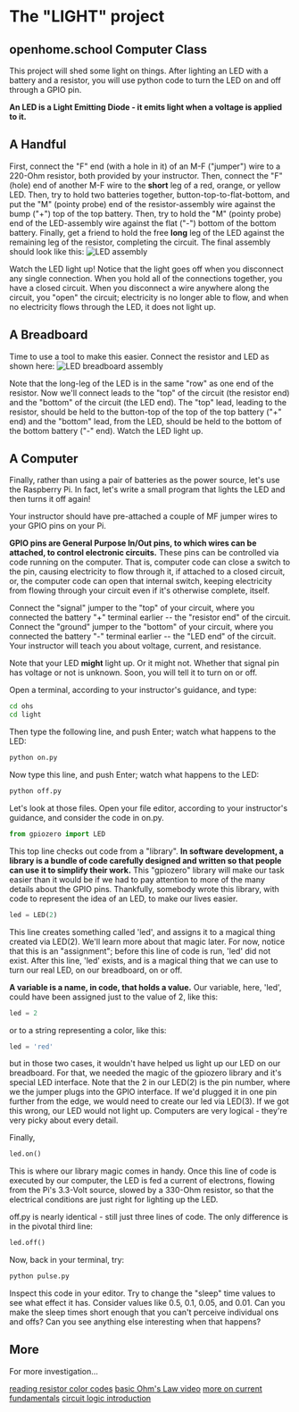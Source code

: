 # The "LIGHT" project
## openhome.school Computer Class

This project will shed some light on things.  After lighting an LED with a battery and a resistor,
you will use python code to turn the LED on and off through a GPIO pin.

**An LED is a Light Emitting Diode - it emits light when a voltage is applied to it.**

## A Handful

First, connect the "F" end (with a hole in it) of an M-F ("jumper") wire to a 220-Ohm resistor, both
provided by your instructor.
Then, connect the "F" (hole) end of another M-F wire to the **short** leg of a red, orange, or
yellow LED.
Then, try to hold two batteries together, button-top-to-flat-bottom, and put the "M" (pointy probe)
end of the resistor-assembly wire against the bump ("+") top of the top battery.
Then, try to hold the "M" (pointy probe) end of the LED-assembly wire against the flat ("-") bottom
of the bottom battery.
Finally, get a friend to hold the free **long** leg of the LED against the remaining leg of the
resistor, completing the circuit.  The final assembly should look like this:
![LED assembly](led_assembly.jpg)

Watch the LED light up!  Notice that the light goes off when you disconnect any single connection.
When you hold all of the connections together, you have a closed circuit.  When you disconnect a
wire anywhere along the circuit, you "open" the circuit; electricity is no longer able to flow, and
when no electricity flows through the LED, it does not light up.

## A Breadboard

Time to use a tool to make this easier.  Connect the resistor and LED as shown here:
![LED breadboard assembly](led_breadboard_assembly.jpg)

Note that the long-leg of the LED is in the same "row" as one end of the resistor.  Now we'll
connect leads to the "top" of the circuit (the resistor end) and the "bottom" of the circuit
(the LED end).  The "top" lead, leading to the resistor, should be held to the button-top of the top
of the top battery ("+" end) and the "bottom" lead, from the LED, should be held to the bottom of
the bottom battery ("-" end).  Watch the LED light up.

## A Computer

Finally, rather than using a pair of batteries as the power source, let's use the Raspberry Pi.
In fact, let's write a small program that lights the LED and then turns it off again!

Your instructor should have pre-attached a couple of MF jumper wires to your GPIO pins on your Pi.

**GPIO pins are General Purpose In/Out pins, to which wires can be attached, to control electronic
circuits.**  These pins can be controlled via code running on the computer.  That is, computer
code can close a switch to the pin, causing electricity to flow through it, if attached to a closed
circuit, or, the computer code can open that internal switch, keeping electricity from flowing
through your circuit even if it's otherwise complete, itself.

Connect the "signal" jumper to the "top" of your circuit, where you connected the battery "+"
terminal earlier -- the "resistor end" of the circuit.  Connect the "ground" jumper to the "bottom"
of your circuit, where you connected the battery "-" terminal earlier -- the "LED end" of the
circuit.  Your instructor will teach you about voltage, current, and resistance.

Note that your LED **might** light up.  Or it might not.  Whether that signal pin has voltage or
not is unknown.  Soon, you will tell it to turn on or off.

Open a terminal, according to your instructor's guidance, and type:

```sh
cd ohs
cd light
```

Then type the following line, and push Enter; watch what happens to the LED:

```sh
python on.py
```

Now type this line, and push Enter; watch what happens to the LED:

```sh
python off.py
```

Let's look at those files.  Open your file editor, according to your instructor's guidance, and
consider the code in on.py.

```python
from gpiozero import LED
```

This top line checks out code from a "library".  **In software development, a library is a bundle
of code carefully designed and written so that people can use it to simplify their work.**  This
"gpiozero" library will make our task easier than it would be if we had to pay attention to more of
the many details about the GPIO pins.  Thankfully, somebody wrote this library, with code to
represent the idea of an LED, to make our lives easier.

```python
led = LED(2)
```

This line creates something called 'led', and assigns it to a magical thing created via LED(2).
We'll learn more about that magic later.  For now, notice that this is an "assignment"; before this
line of code is run, 'led' did not exist.  After this line, 'led' exists, and is a magical thing
that we can use to turn our real LED, on our breadboard, on or off.

**A variable is a name, in code, that holds a value.** Our variable, here, 'led', could have been
assigned just to the value of 2, like this:

```python
led = 2
```

or to a string representing a color, like this:

```python
led = 'red'
```

but in those two cases, it wouldn't have helped us light up our LED on our breadboard.  For that,
we needed the magic of the gpiozero library and it's special LED interface.  Note that the 2 in
our LED(2) is the pin number, where we the jumper plugs into the GPIO interface.  If we'd plugged it
in one pin further from the edge, we would need to create our led via LED(3).  If we got this wrong,
our LED would not light up.  Computers are very logical - they're very picky about every detail.

Finally,

```python
led.on()
```

This is where our library magic comes in handy.  Once this line of code is executed by our computer,
the LED is fed a current of electrons, flowing from the Pi's 3.3-Volt source, slowed by a 330-Ohm
resistor, so that the electrical conditions are just right for lighting up the LED.

off.py is nearly identical - still just three lines of code.  The only difference is in the pivotal
third line:

```python
led.off()
```

Now, back in your terminal, try:

```sh
python pulse.py
```

Inspect this code in your editor.  Try to change the "sleep" time values to see what effect it has.
Consider values like 0.5, 0.1, 0.05, and 0.01.  Can you make the sleep times short enough that you
can't perceive individual ons and offs?  Can you see anything else interesting when that happens?

## More

For more investigation...

[reading resistor color codes](https://eepower.com/resistor-guide/resistor-standards-and-codes/resistor-color-code/)
[basic Ohm's Law video](https://www.khanacademy.org/science/high-school-physics/dc-circuits/electric-current-resistivity-and-ohms-law/v/circuits-part-1)
[more on current fundamentals](https://www.khanacademy.org/science/electrical-engineering/introduction-to-ee/intro-to-ee/v/ee-current)
[circuit logic introduction](https://www.khanacademy.org/computing/code-org/computers-and-the-internet/how-computers-work/v/khan-academy-and-codeorg-circuits-logic)

